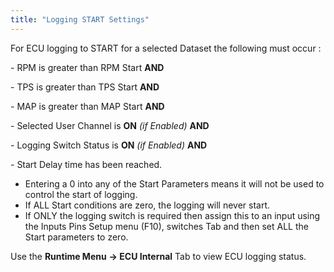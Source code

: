 ```yaml
---
title: "Logging START Settings"
---
```


For ECU logging to START for a selected Dataset the following must occur :


\- RPM is greater than RPM Start **AND**

\- TPS is greater than TPS Start **AND**

\- MAP is greater than MAP Start **AND**

\- Selected User Channel is **ON** *(if Enabled)* **AND**

\- Logging Switch Status is **ON** *(if Enabled)* **AND**

\- Start Delay time has been reached.


* Entering a 0 into any of the Start Parameters means it will not be used to control the start of logging.
* If ALL Start conditions are zero, the logging will never start.
* If ONLY the logging switch is required then assign this to an input using the Inputs Pins Setup menu (F10), switches Tab and then set ALL the Start parameters to zero.



Use the **Runtime Menu** **-\> ECU Internal** Tab to view ECU logging status.
